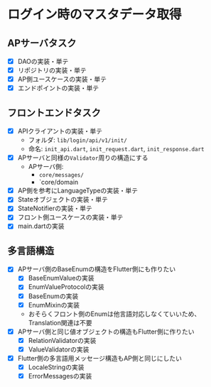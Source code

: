 # ログイン時のマスタデータ取得

## APサーバタスク
- [x] DAOの実装・単テ
- [x] リポジトリの実装・単テ
- [x] AP側ユースケースの実装・単テ
- [x] エンドポイントの実装・単テ

## フロントエンドタスク
- [x] APIクライアントの実装・単テ
  - フォルダ: `lib/login/api/v1/init/`
  - 命名: `init_api.dart`, `init_request.dart`, `init_response.dart`
- [x] APサーバと同様の`Validator`周りの構造にする
  - APサーバ側: 
    - `core/messages/`
    - `core/domain
- [x] AP側を参考にLanguageTypeの実装・単テ
- [x] Stateオブジェクトの実装・単テ
- [x] StateNotifierの実装・単テ
- [x] フロント側ユースケースの実装・単テ
- [x] main.dartの実装

## 多言語構造
- [x] APサーバ側のBaseEnumの構造をFlutter側にも作りたい
  - [x] BaseEnumValueの実装
  - [x] EnumValueProtocolの実装
  - [x] BaseEnumの実装
  - [x] EnumMixinの実装
  - おそらくフロント側のEnumは他言語対応しなくていいため、Translation関連は不要
- [x] APサーバ側と同じ値オブジェクトの構造もFlutter側に作りたい
  - [x] RelationValidatorの実装
  - [x] ValueValidatorの実装
- [x] Flutter側の多言語用メッセージ構造もAP側と同じにしたい
  - [x] LocaleStringの実装
  - [x] ErrorMessagesの実装
